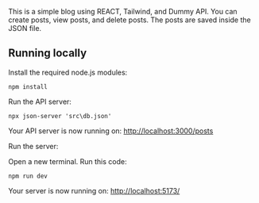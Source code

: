 This is a simple blog using REACT, Tailwind, and Dummy API. You can create posts, view posts, and delete posts. The posts are saved inside the JSON file.

## Running locally

Install the required node.js modules:

```shell
npm install
```

Run the API server:

```shell
npx json-server 'src\db.json'
```
Your API server is now running on: [http://localhost:3000/posts](http://localhost:3000/posts)

Run the server:

Open a new terminal. Run this code:

```shell
npm run dev
```

Your server is now running on: [http://localhost:5173/](http://localhost:5173/)